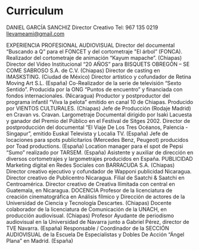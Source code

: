 # Curriculum
DANIEL GARCÍA SANCHIZ 
Director Creativo
Tel: 967 135 0219 
llevameami@gmail.com
  
EXPERIENCIA PROFESIONAL 
AUDIOVISUAL
Director del documental “Buscando a Q” para el FONCET y del cortometraje "El árbol” (FONCA). Realizador del cortometraje de animación “Kayum mapache”. (Chiapas)
Director del Video Institucional “20 AÑOS” para BISQUETS OBREGÓN – SE COME SABROSO S.A. de C.V. (Chiapas)
Director de casting en IMASKSTING. (Ciudad de México)
Director artístico y cofundador de Retina Moving Art S.L. (España)
Co-Realizador de la serie de televisión “Sexto Sentido”. Producida por la ONG “Puntos de encuentro” y financiada con fondos internacionales. (Nicaragua)
Productor y postproductor del programa infantil “Viva la pelota” emitido en canal 10 de Chiapas.  Producido por VIENTOS CULTURALES. (Chiapas)
Jefe de Producción (Rodaje Madrid) en Cravan vs. Cravan. Largometraje Documental dirigido por Isaki Lacuesta y ganador del Premio del Público en el Festival de Sitges 2002.
Director de postproducción del documental “El Viaje De Los Tres Océanos, Palencia - Singapur”, emitido Euskal Televista y Localia TV. (España) 
Jefe de locaciones para spots publicitarios (Mercedes Benz, Peugeot) producidos por Toad productions. (España)
Location manager para el spot de Pepsi “Sumo” realizado por TARSEM. (España) 
Asistente y auxiliar de dirección en diversos cortometrajes y largometrajes producidos en España.
PUBLICIDAD 
Marketing digital en Redes Sociales con BARRACUDA S.A. (Chiapas)
Director creativo ejecutivo y cofundador de Wapponi publicidad Nicaragua.  
Director creativo de Publicentro Nicaragua. Filial de Saatchi & Saatchi en Centroamérica. 
Director creativo de Creativa Ilimitada con central en Guatemala, en Nicaragua. 
DOCENCIA
Profesor de la licenciatura de creación cinematográfica en Análisis fílmico y Dirección de actores de la Universidad de Ciencia y Tecnología Descartes. (Chiapas)
Docente colaborador de la licenciatura de Comunicación de la UNACH, en producción audiovisual. (Chiapas)
Profesor Ayudante de periodismo audiovisual en la Universidad de Navarra junto a Gabriel Pérez, director de TVE Navarra. (España)
Responsable / Coordinador de la SECCIÓN AUDIOVISUAL de la Escuela De Especialistas y Dobles De Acción “Ángel Plana” en Madrid. (España)

